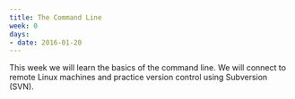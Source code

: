 ```yaml
---
title: The Command Line
week: 0
days:
- date: 2016-01-20
---
```

This week we will learn the basics of the command line. We will connect to remote Linux machines and practice version control using Subversion (SVN).
